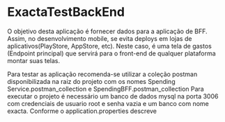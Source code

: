 # ExactaTestBackEnd

O objetivo desta aplicação é fornecer dados para a aplicação de BFF.
Assim, no desenvolvimento mobile, se evita deploys em lojas de aplicativos(PlayStore, AppStore, etc).
Neste caso, é uma tela de gastos (Endpoint principal) que servirá para o front-end de qualquer plataforma montar suas telas.

Para testar as aplicação recomenda-se utilizar a coleção postman disponibilizada na raiz do projeto com os nomes Spending Service.postman_collection e
SpendingBFF.postman_collection
Para executar o projeto é necessário um banco de dados mysql na porta 3006 com credenciais de usuario root e senha vazia e um banco com nome exacta.
Conforme o application.properties descreve
